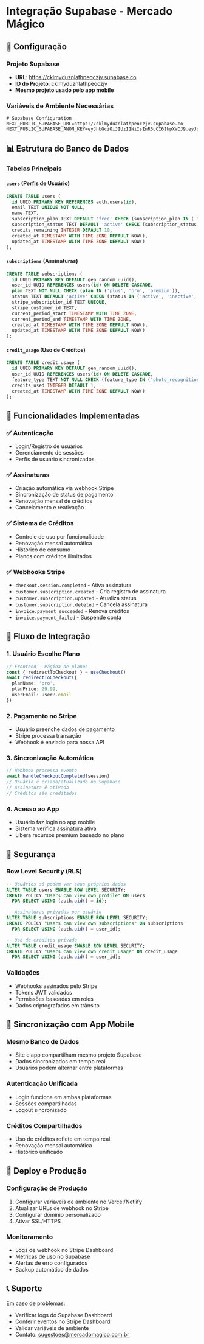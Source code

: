 # Integração Supabase - Mercado Mágico

## 🚀 Configuração

### Projeto Supabase
- **URL**: https://cklmyduznlathpeoczjv.supabase.co
- **ID do Projeto**: cklmyduznlathpeoczjv
- **Mesmo projeto usado pelo app mobile**

### Variáveis de Ambiente Necessárias

```env
# Supabase Configuration
NEXT_PUBLIC_SUPABASE_URL=https://cklmyduznlathpeoczjv.supabase.co
NEXT_PUBLIC_SUPABASE_ANON_KEY=eyJhbGciOiJIUzI1NiIsInR5cCI6IkpXVCJ9.eyJpc3MiOiJzdXBhYmFzZSIsInJlZiI6ImNrbG15ZHV6bmxhdGhwZW9jempWIiwicm9sZSI6ImFub24iLCJpYXQiOjE3MzUyODAzNywiZXhwIjoyMDUwODU2Mzd9.eyJpc3MiOiJzdXBhYmFzZSIsInJlZiI6ImNrbG15ZHV6bmxhdGhwZW9jempWIiwicm9sZSI6ImFub24iLCJpYXQiOjE3MzUyODAzNywiZXhwIjoyMDUwODU2Mzd9
```

## 📊 Estrutura do Banco de Dados

### Tabelas Principais

#### `users` (Perfis de Usuário)
```sql
CREATE TABLE users (
  id UUID PRIMARY KEY REFERENCES auth.users(id),
  email TEXT UNIQUE NOT NULL,
  name TEXT,
  subscription_plan TEXT DEFAULT 'free' CHECK (subscription_plan IN ('free', 'plus', 'pro', 'premium')),
  subscription_status TEXT DEFAULT 'active' CHECK (subscription_status IN ('active', 'inactive', 'canceled')),
  credits_remaining INTEGER DEFAULT 10,
  created_at TIMESTAMP WITH TIME ZONE DEFAULT NOW(),
  updated_at TIMESTAMP WITH TIME ZONE DEFAULT NOW()
);
```

#### `subscriptions` (Assinaturas)
```sql
CREATE TABLE subscriptions (
  id UUID PRIMARY KEY DEFAULT gen_random_uuid(),
  user_id UUID REFERENCES users(id) ON DELETE CASCADE,
  plan TEXT NOT NULL CHECK (plan IN ('plus', 'pro', 'premium')),
  status TEXT DEFAULT 'active' CHECK (status IN ('active', 'inactive', 'canceled')),
  stripe_subscription_id TEXT UNIQUE,
  stripe_customer_id TEXT,
  current_period_start TIMESTAMP WITH TIME ZONE,
  current_period_end TIMESTAMP WITH TIME ZONE,
  created_at TIMESTAMP WITH TIME ZONE DEFAULT NOW(),
  updated_at TIMESTAMP WITH TIME ZONE DEFAULT NOW()
);
```

#### `credit_usage` (Uso de Créditos)
```sql
CREATE TABLE credit_usage (
  id UUID PRIMARY KEY DEFAULT gen_random_uuid(),
  user_id UUID REFERENCES users(id) ON DELETE CASCADE,
  feature_type TEXT NOT NULL CHECK (feature_type IN ('photo_recognition', 'nutrition_analysis', 'handwritten_list', 'price_comparison')),
  credits_used INTEGER DEFAULT 1,
  created_at TIMESTAMP WITH TIME ZONE DEFAULT NOW()
);
```

## 🔧 Funcionalidades Implementadas

### ✅ Autenticação
- Login/Registro de usuários
- Gerenciamento de sessões
- Perfis de usuário sincronizados

### ✅ Assinaturas
- Criação automática via webhook Stripe
- Sincronização de status de pagamento
- Renovação mensal de créditos
- Cancelamento e reativação

### ✅ Sistema de Créditos
- Controle de uso por funcionalidade
- Renovação mensal automática
- Histórico de consumo
- Planos com créditos ilimitados

### ✅ Webhooks Stripe
- `checkout.session.completed` - Ativa assinatura
- `customer.subscription.created` - Cria registro de assinatura
- `customer.subscription.updated` - Atualiza status
- `customer.subscription.deleted` - Cancela assinatura
- `invoice.payment_succeeded` - Renova créditos
- `invoice.payment_failed` - Suspende conta

## 🎯 Fluxo de Integração

### 1. Usuário Escolhe Plano
```typescript
// Frontend - Página de planos
const { redirectToCheckout } = useCheckout()
await redirectToCheckout({
  planName: 'pro',
  planPrice: 29.99,
  userEmail: user?.email
})
```

### 2. Pagamento no Stripe
- Usuário preenche dados de pagamento
- Stripe processa transação
- Webhook é enviado para nossa API

### 3. Sincronização Automática
```typescript
// Webhook processa evento
await handleCheckoutCompleted(session)
// Usuário é criado/atualizado no Supabase
// Assinatura é ativada
// Créditos são creditados
```

### 4. Acesso ao App
- Usuário faz login no app mobile
- Sistema verifica assinatura ativa
- Libera recursos premium baseado no plano

## 🔐 Segurança

### Row Level Security (RLS)
```sql
-- Usuários só podem ver seus próprios dados
ALTER TABLE users ENABLE ROW LEVEL SECURITY;
CREATE POLICY "Users can view own profile" ON users
  FOR SELECT USING (auth.uid() = id);

-- Assinaturas privadas por usuário
ALTER TABLE subscriptions ENABLE ROW LEVEL SECURITY;
CREATE POLICY "Users can view own subscriptions" ON subscriptions
  FOR SELECT USING (auth.uid() = user_id);

-- Uso de créditos privado
ALTER TABLE credit_usage ENABLE ROW LEVEL SECURITY;
CREATE POLICY "Users can view own credit usage" ON credit_usage
  FOR SELECT USING (auth.uid() = user_id);
```

### Validações
- Webhooks assinados pelo Stripe
- Tokens JWT validados
- Permissões baseadas em roles
- Dados criptografados em trânsito

## 📱 Sincronização com App Mobile

### Mesmo Banco de Dados
- Site e app compartilham mesmo projeto Supabase
- Dados sincronizados em tempo real
- Usuários podem alternar entre plataformas

### Autenticação Unificada
- Login funciona em ambas plataformas
- Sessões compartilhadas
- Logout sincronizado

### Créditos Compartilhados
- Uso de créditos reflete em tempo real
- Renovação mensal automática
- Histórico unificado

## 🚀 Deploy e Produção

### Configuração de Produção
1. Configurar variáveis de ambiente no Vercel/Netlify
2. Atualizar URLs de webhook no Stripe
3. Configurar domínio personalizado
4. Ativar SSL/HTTPS

### Monitoramento
- Logs de webhook no Stripe Dashboard
- Métricas de uso no Supabase
- Alertas de erro configurados
- Backup automático de dados

## 📞 Suporte

Em caso de problemas:
- Verificar logs do Supabase Dashboard
- Conferir eventos no Stripe Dashboard
- Validar variáveis de ambiente
- Contato: sugestoes@mercadomagico.com.br 